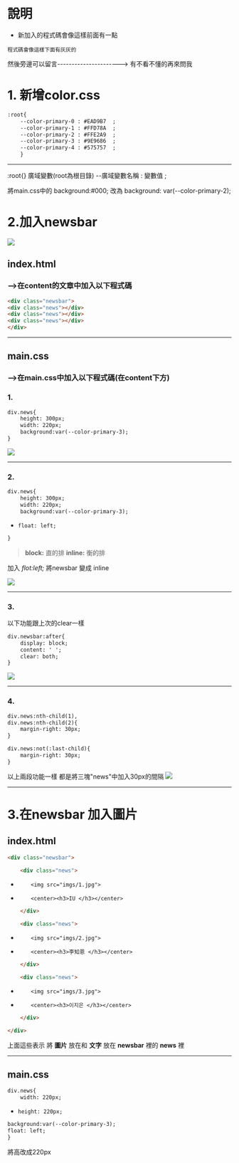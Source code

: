 # 說明
* 新加入的程式碼會像這樣前面有一點
```
程式碼會像這樣下面有灰灰的
```
然後旁邊可以留言---------------------->
有不看不懂的再來問我


# 1.	新增color.css
  ```html
 :root{
      --color-primary-0 : #EAD9B7  ;
      --color-primary-1 : #FFD78A  ;
      --color-primary-2 : #FFE2A9  ;
      --color-primary-3 : #9E9686  ;
      --color-primary-4 : #575757  ;
      }
```
---
:root{}        廣域變數(root為根目錄)
--廣域變數名稱 : 變數值 ;

將main.css中的 background:#000; 改為
background: var(--color-primary-2);




# 2.加入newsbar
![](https://g0vhackmd.blob.core.windows.net/g0v-hackmd-images/upload_9c44f81182cdef54adb618651362a33a)
## index.html
### -->在content的文章中加入以下程式碼
> 
```html
<div class="newsbar">
<div class="news"></div>
<div class="news"></div>
<div class="news"></div>
</div>
```
---

## main.css
### -->在main.css中加入以下程式碼(在content下方)
### 1.

```html
div.news{
    height: 300px;
    width: 220px;
    background:var(--color-primary-3);
}
```
![](https://g0vhackmd.blob.core.windows.net/g0v-hackmd-images/upload_68a995beeed82b0db419e6aa75cdcfd8)


---

### 2.


```html
div.news{
    height: 300px;
    width: 220px;
    background:var(--color-primary-3);
```
 *     float: left;  
```html
}
```

> **block:** 直的排
> **inline:** 衡的排


加入 *flot:left;* 將newsbar 變成 inline

![](https://g0vhackmd.blob.core.windows.net/g0v-hackmd-images/upload_4266cc82108677faa036eecf51b99f8d)

---
### 3.
以下功能跟上次的clear一樣
```html
div.newsbar:after{
    display: block;
    content: ' ';
    clear: both;
}
```
![](https://g0vhackmd.blob.core.windows.net/g0v-hackmd-images/upload_0574b1f3d567043ebf79271044a7a096)

---
### 4.
```html
div.news:nth-child(1),
div.news:nth-child(2){
    margin-right: 30px;
}
```
```html
div.news:not(:last-child){
    margin-right: 30px;
}
```
以上兩段功能一樣
都是將三塊"news"中加入30px的間隔
![](https://g0vhackmd.blob.core.windows.net/g0v-hackmd-images/upload_c092febd9272a5fcf69057e1f41cf1c9)


---

# 3.在newsbar 加入圖片
## index.html
```html
<div class="newsbar">

    <div class="news">
```
*         <img src="imgs/1.jpg">
*         <center><h3>IU </h3></center>
```html
    </div>
    
    <div class="news">
```
*         <img src="imgs/2.jpg">
*         <center><h3>李知恩 </h3></center>
```html
    </div>

    <div class="news">
```
*         <img src="imgs/3.jpg">
*         <center><h3>이지은 </h3></center>
```html
    </div>

</div>
```



上面這些表示 將 **圖片** 放在和 **文字** 放在
**newsbar** 裡的 **news** 裡


---

## main.css
```html
div.news{
    width: 220px;
```
*     height: 220px;
```html
background:var(--color-primary-3);
float: left;
}
```
將高改成220px
